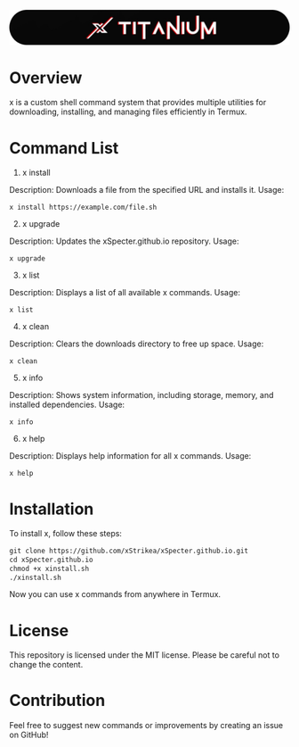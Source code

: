 ![logo](image/logo-readme.png)

# Overview

x is a custom shell command system that provides multiple utilities for downloading, installing, and managing files efficiently in Termux.

# Command List

1. x install <URL>

Description: Downloads a file from the specified URL and installs it. Usage:
```
x install https://example.com/file.sh
```
2. x upgrade

Description: Updates the xSpecter.github.io repository. Usage:
```
x upgrade
```
3. x list

Description: Displays a list of all available x commands. Usage:
```
x list
```
4. x clean

Description: Clears the downloads directory to free up space. Usage:
```
x clean
```
5. x info

Description: Shows system information, including storage, memory, and installed dependencies. Usage:
```
x info
```
6. x help

Description: Displays help information for all x commands. Usage:
```
x help
```

# Installation

To install x, follow these steps:
```
git clone https://github.com/xStrikea/xSpecter.github.io.git
cd xSpecter.github.io
chmod +x xinstall.sh
./xinstall.sh
```
Now you can use x commands from anywhere in Termux.

# License
This repository is licensed under the MIT license. Please be careful not to change the content.


# Contribution

Feel free to suggest new commands or improvements by creating an issue on GitHub!


